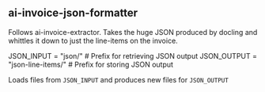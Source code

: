 ## ai-invoice-json-formatter

Follows ai-invoice-extractor. Takes the huge JSON produced by docling and whittles it down to just the line-items on the invoice. 


JSON_INPUT   = "json/"       # Prefix for retrieving JSON output
JSON_OUTPUT   = "json-line-items/"     # Prefix for storing JSON output


Loads files from `JSON_INPUT` and produces new files for `JSON_OUTPUT`

